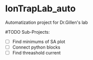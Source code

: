 # IonTrapLab_auto
Automatization project for Dr.Gillen's lab

#TODO Sub-Projects:
- [ ] Find minimums of SA plot
- [ ] Connect python blocks
- [ ] Find threashold current
